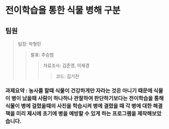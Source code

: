 # 전이학습을 통한 식물 병해 구분

   
## 팀원 
   > 팀장: 박형민 
   >> 발표: 추승범 
   >>> 자료조사: 김준영, 이재경
   >>>> 코드: 김기찬 


### 과제요약 : 농사를 할때 식물이 건강하게만 자라는 것은 아니기 때문에 식물이 병이 났을때 사람이 하나하나 관찰하여 판단하기보다는 전이학습을 통해 식물이 병에 걸렸을때의 사진을 학습시켜 병에 결렸을 때 각 병에 대한 해결책을 미리 제시에 초기에 병을 예방할 수 있게 하는 프로그램을 제작해보았습니다. 
